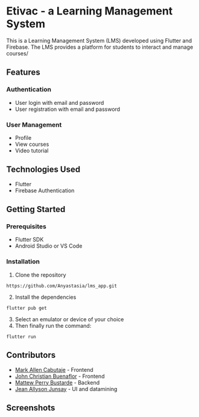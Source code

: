 # Etivac - a Learning Management System

This is a Learning Management System (LMS) developed using Flutter and Firebase. The LMS provides a platform for students to interact and manage courses/

## Features
### Authentication
- User login with email and password
- User registration with email and password

### User Management
- Profile
- View courses
- Video tutorial

## Technologies Used
- Flutter
- Firebase Authentication

## Getting Started
### Prerequisites
- Flutter SDK
- Android Studio or VS Code

### Installation
1. Clone the repository
```
https://github.com/Anyastasia/lms_app.git
```
2. Install the dependencies
```
flutter pub get
```
3. Select an emulator or device of your choice
4. Then finally run the command:
```
flutter run
```
## Contributors
- <a href="https://github.com/MakuAren">Mark Allen Cabutaje</a>  - Frontend <br>
- <a href="https://github.com/Anyastasia">John Christian Buenaflor</a> - Frontend
- <a href="https://github.com/npbstrd">Mattew Perry Bustarde</a> - Backend
- <a href="https://github.com/J-Allyson30">Jean Allyson Junsay</a> - UI and datamining
## Screenshots
